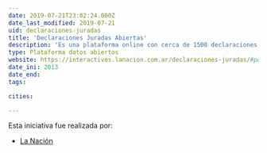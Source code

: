 ```yaml
---
date: 2019-07-21T23:02:24.000Z
date_last_modified: 2019-07-21
uid: declaraciones-juradas
title: 'Declaraciones Juradas Abiertas'
description: 'Es una plataforma online con cerca de 1500 declaraciones juradas de los principales funcionarios del Poder Ejecutivo, Legislativo y Judicial de la Argentina.'
type: Plataforma datos abiertos
website: https://interactivos.lanacion.com.ar/declaraciones-juradas/#pd=0
date_ini: 2013
date_end: 
tags:

cities: 

---
```


Esta iniciativa fue realizada por:

- [La Nación](/organizaciones/la-nacion-arg)

